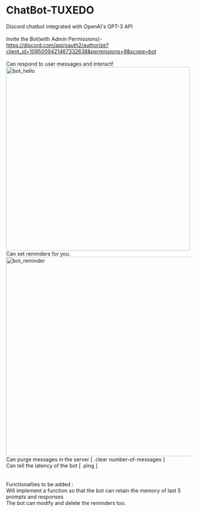 # ChatBot-TUXEDO
Discord chatbot integrated with OpenAI's GPT-3 API 
<br><br>
Invite the Bot(with Admin Permissions)- https://discord.com/api/oauth2/authorize?client_id=1095009421467332638&permissions=8&scope=bot
<br><br>
Can respond to user messages and interact!
<br>
<img width="501" alt="bot_hello" src="https://user-images.githubusercontent.com/111623667/231478025-6b7e3f05-b947-4970-923d-e39c819b0ec3.png">
<br>
Can set reminders for you.
<br>
<img width="544" alt="bot_reminder" src="https://user-images.githubusercontent.com/111623667/231478488-c4381178-8bad-48d7-bad4-d9c39a79c2e2.png">
<br>
Can purge messages in the server [ .clear number-of-messages ]
<br>
Can tell the latency of the bot [ .ping ]
<br><br><br>
Functionalties to be added : <br>
Will implement a function so that the bot can retain the memory of last 5 prompts and responses <br>
The bot can modify and delete the reminders too.
